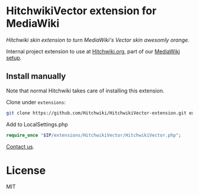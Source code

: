 # HitchwikiVector extension for MediaWiki
_Hitchwiki skin extension to turn MediaWiki's Vector skin awesomly orange._

Internal project extension to use at [Hitchwiki.org](http://hitchwiki.org), part of our [MediaWiki setup](https://github.com/Hitchwiki/hitchwiki).

## Install manually

Note that normal Hitchwiki takes care of installing this extension.

Clone under `extensions`:
```bash
git clone https://github.com/Hitchwiki/HitchwikiVector-extension.git extensions/HitchwikiVector
```

Add to LocalSettings.php
```php
require_once "$IP/extensions/HitchwikiVector/HitchwikiVector.php";
```

[Contact us](http://hitchwiki.org/contact).

# License
MIT
